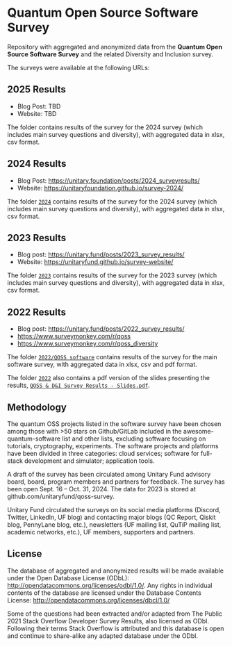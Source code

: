 # Quantum Open Source Software Survey
Repository with aggregated and anonymized data from the **Quantum Open Source Software Survey** and the related Diversity and Inclusion survey.

The surveys were available at the following URLs:

## 2025 Results
- Blog Post: TBD
- Website: TBD

The folder contains results of the survey for the 2024 survey (which includes main survey questions and diversity), with aggregated data in xlsx, csv format.


## 2024 Results
- Blog Post: https://unitary.foundation/posts/2024_surveyresults/
- Website: https://unitaryfoundation.github.io/survey-2024/

The folder [`2024`](./2024/) contains results of the survey for the 2024 survey (which includes main survey questions and diversity), with aggregated data in xlsx, csv format.

## 2023 Results
- Blog post: https://unitary.fund/posts/2023_survey_results/
- Website: https://unitaryfund.github.io/survey-website/

The folder [`2023`](./2023/) contains results of the survey for the 2023 survey (which includes main survey questions and diversity), with aggregated data in xlsx, csv format.

## 2022 Results
- Blog post: https://unitary.fund/posts/2022_survey_results/
- https://www.surveymonkey.com/r/qoss
- https://www.surveymonkey.com/r/qoss_diversity

The folder [`2022/QOSS software`](./2022/QOSS%20software/) contains results of the survey for the main software survey, with aggregated data in xlsx, csv and pdf format.

The folder [`2022`](./2022/) also contains a pdf version of the slides presenting the results, [`QOSS & D&I Survey Results - Slides.pdf`](2022/QOSS%20&%20D&I%20Survey%20Results%20-%20Slides.pdf).

## Methodology
The quantum OSS projects listed in the software survey have been chosen among those with >50 stars on Github/GitLab included in the awesome-quantum-software list and other lists, excluding software focusing on tutorials, cryptography, experiments. The software projects and platforms have been divided in three categories: cloud services; software for full-stack development and simulator; application tools.

A draft of the survey has been circulated among Unitary Fund advisory board, board, program members and partners for feedback. The survey has been open  Sept. 16 – Oct. 31, 2024. The data for 2023 is stored at github.com/unitaryfund/qoss-survey.

Unitary Fund circulated the surveys on its social media platforms (Discord, Twitter, LinkedIn, UF blog) and contacting major blogs (QC Report, Qiskit blog, PennyLane blog, etc.), newsletters (UF mailing list, QuTiP mailing list, academic networks, etc.), UF members, supporters and partners.

## License
The database of aggregated and anonymized results will be made available under the Open Database License (ODbL): http://opendatacommons.org/licenses/odbl/1.0/. Any rights in individual contents of the database are licensed under the Database Contents License: http://opendatacommons.org/licenses/dbcl/1.0/

Some of the questions had been extracted and/or adapted from The Public 2021 Stack Overflow Developer Survey Results, also licensed as ODbl. Following their terms Stack Overflow is attributed and this database is open and continue to share-alike any adapted database under the ODbl.
